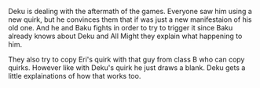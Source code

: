 Deku is dealing with the aftermath of the games. Everyone saw him using a new quirk, but he convinces them that if was just a new manifestaion of his old one. And he and Baku fights in order to try to trigger it since Baku already knows about Deku and All Might they explain what happening to him.

They also try to copy Eri's quirk with that guy from class B who can copy quirks. However like with Deku's quirk he just draws a blank. Deku gets a little explainations of how that works too.